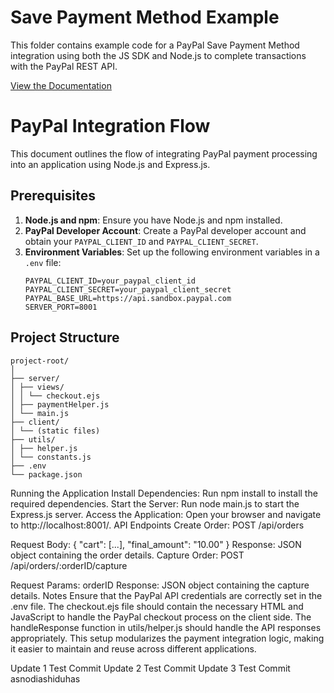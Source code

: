 # Save Payment Method Example

This folder contains example code for a PayPal Save Payment Method integration using both the JS SDK and Node.js to complete transactions with the PayPal REST API.

[View the Documentation](https://developer.paypal.com/docs/checkout/save-payment-methods/during-purchase/js-sdk/paypal/)



# PayPal Integration Flow

This document outlines the flow of integrating PayPal payment processing into an application using Node.js and Express.js.

## Prerequisites

1. **Node.js and npm**: Ensure you have Node.js and npm installed.
2. **PayPal Developer Account**: Create a PayPal developer account and obtain your `PAYPAL_CLIENT_ID` and `PAYPAL_CLIENT_SECRET`.
3. **Environment Variables**: Set up the following environment variables in a `.env` file:
    ```plaintext
    PAYPAL_CLIENT_ID=your_paypal_client_id
    PAYPAL_CLIENT_SECRET=your_paypal_client_secret
    PAYPAL_BASE_URL=https://api.sandbox.paypal.com
    SERVER_PORT=8001
    ```

## Project Structure
```
project-root/
│
├── server/
│ ├── views/
│ │ └── checkout.ejs
│ ├── paymentHelper.js
│ └── main.js
├── client/
│ └── (static files)
├── utils/
│ ├── helper.js
│ └── constants.js
├── .env
└── package.json
```


Running the Application
Install Dependencies: Run npm install to install the required dependencies.
Start the Server: Run node main.js to start the Express.js server.
Access the Application: Open your browser and navigate to http://localhost:8001/.
API Endpoints
Create Order: POST /api/orders

Request Body: { "cart": [...], "final_amount": "10.00" }
Response: JSON object containing the order details.
Capture Order: POST /api/orders/:orderID/capture

Request Params: orderID
Response: JSON object containing the capture details.
Notes
Ensure that the PayPal API credentials are correctly set in the .env file.
The checkout.ejs file should contain the necessary HTML and JavaScript to handle the PayPal checkout process on the client side.
The handleResponse function in utils/helper.js should handle the API responses appropriately.
This setup modularizes the payment integration logic, making it easier to maintain and reuse across different applications.

Update 1 Test Commit
Update 2 Test Commit
Update 3 Test Commit
asnodiashiduhas
